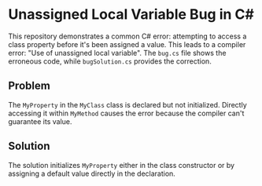# Unassigned Local Variable Bug in C#

This repository demonstrates a common C# error: attempting to access a class property before it's been assigned a value. This leads to a compiler error: "Use of unassigned local variable". The `bug.cs` file shows the erroneous code, while `bugSolution.cs` provides the correction.

## Problem

The `MyProperty` in the `MyClass` class is declared but not initialized. Directly accessing it within `MyMethod` causes the error because the compiler can't guarantee its value.

## Solution

The solution initializes `MyProperty` either in the class constructor or by assigning a default value directly in the declaration.